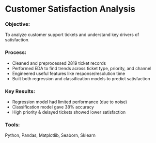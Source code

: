 
# Customer Satisfaction Analysis

### Objective:
To analyze customer support tickets and understand key drivers of satisfaction.

### Process:
- Cleaned and preprocessed 2819 ticket records
- Performed EDA to find trends across ticket type, priority, and channel
- Engineered useful features like response/resolution time
- Built both regression and classification models to predict satisfaction

### Key Results:
- Regression model had limited performance (due to noise)
- Classification model gave 38% accuracy
- High priority & delayed tickets showed lower satisfaction

### Tools:
Python, Pandas, Matplotlib, Seaborn, Sklearn
